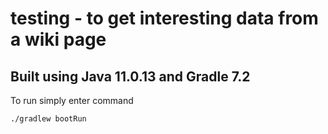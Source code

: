 # testing - to get interesting data from a wiki page

## Built using Java 11.0.13 and Gradle 7.2

To run simply enter command 
```
./gradlew bootRun
```